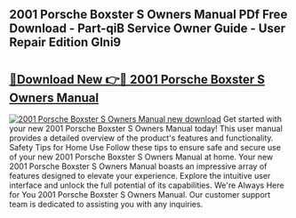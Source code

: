 ## 2001 Porsche Boxster S Owners Manual PDf Free Download - Part-qiB Service Owner Guide - User Repair Edition Glni9

# <h2><a href="http://bc39051.oget.top/?id=2001+Porsche+Boxster+S+Owners+Manual">🔗Download New 👉🔴 2001 Porsche Boxster S Owners Manual</a></h2>

[![2001 Porsche Boxster S Owners Manual new download](https://i.imgur.com/5g1atiW.png)](http://bc39051.oget.top/?id=2001+Porsche+Boxster+S+Owners+Manual)
Get started with your new 2001 Porsche Boxster S Owners Manual today! This user manual provides a detailed overview of the product's features and functionality. Safety Tips for Home Use Follow these tips to ensure safe and secure use of your new 2001 Porsche Boxster S Owners Manual at home. Your new 2001 Porsche Boxster S Owners Manual boasts an impressive array of features designed to elevate your experience. Explore the intuitive user interface and unlock the full potential of its capabilities. We're Always Here for You 2001 Porsche Boxster S Owners Manual. Our customer support team is dedicated to assisting you with any inquiries.
